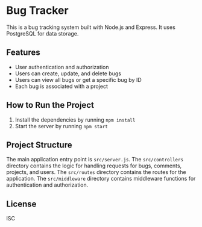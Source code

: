 # Bug Tracker

This is a bug tracking system built with Node.js and Express. It uses PostgreSQL for data storage.

## Features

- User authentication and authorization
- Users can create, update, and delete bugs
- Users can view all bugs or get a specific bug by ID
- Each bug is associated with a project

## How to Run the Project

1. Install the dependencies by running `npm install`
2. Start the server by running `npm start`

## Project Structure

The main application entry point is `src/server.js`. The `src/controllers` directory contains the logic for handling requests for bugs, comments, projects, and users. The `src/routes` directory contains the routes for the application. The `src/middleware` directory contains middleware functions for authentication and authorization.



## License

ISC
